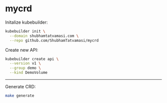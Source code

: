# mycrd

Initalize kubebuilder:
```bash
kubebuilder init \
  --domain shubhamtatvamasi.com \
  --repo github.com/ShubhamTatvamasi/mycrd
```

Create new API:
```bash
kubebuilder create api \
  --version v1 \
  --group demo \
  --kind DemoVolume
```
---

Generate CRD:
```bash
make generate
```
